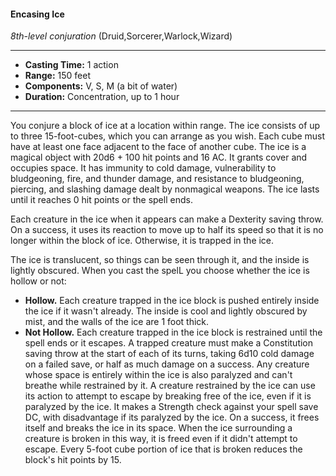 #### Encasing Ice
*8th-level conjuration* (Druid,Sorcerer,Warlock,Wizard)
___
- **Casting Time:** 1 action
- **Range:** 150 feet
- **Components:** V, S, M (a bit of water)
- **Duration:** Concentration, up to 1 hour
---
You conjure a block of ice at a location within range. The ice consists of up to three 15-foot-cubes, which you can arrange as you wish. Each cube must have at least one face adjacent to the face of another cube. The ice is a magical object with 20d6 + 100 hit points and 16 AC. It grants cover and occupies space. It has immunity to cold damage, vulnerability to bludgeoning, fire, and thunder damage, and resistance to bludgeoning, piercing, and slashing damage dealt by nonmagical weapons. The ice lasts until it reaches 0 hit points or the spell ends.

Each creature in the ice when it appears can make a Dexterity saving throw. On a success, it uses its reaction to move up to half its speed so that it is no longer within the block of ice. Otherwise, it is trapped in the ice.

The ice is translucent, so things can be seen through it, and the inside is lightly obscured. When you cast the spelL you choose whether the ice is hollow or not:

* **Hollow.** Each creature trapped in the ice block is pushed entirely inside the ice if it wasn't already. The inside is cool and lightly obscured by mist, and the walls of the ice are 1 foot thick.
* **Not Hollow.** Each creature trapped in the ice block is restrained until the spell ends or it escapes. A trapped creature must make a Constitution saving throw at the start of each of its turns, taking 6d10 cold damage on a failed save, or half as much damage on a success. Any creature whose space is entirely within the ice is also paralyzed and can't breathe while restrained by it.
  A creature restrained by the ice can use its action to attempt to escape by breaking free of the ice, even if it is paralyzed by the ice. It makes a Strength check against your spell save DC, with disadvantage if its paralyzed by the ice. On a success, it frees itself and breaks the ice in its space. When the ice surrounding a creature is broken in this way, it is freed even if it didn't attempt to escape. Every 5-foot cube portion of ice that is broken reduces the block's hit points by 15.